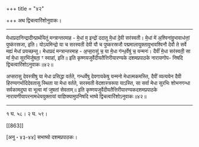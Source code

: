 +++
title = "४२"

+++
अथ द्विचत्वारिंशोनुवाकः।
________________________
मेधाप्रदानिन्द्रादीन्प्रार्थयितुं मन्त्रान्तरमाह -
मे॒धां म॒ इन्द्रो॑ ददातु मे॒धां दे॒वी सर॑स्वती।
मे॒धां मे॑ अ॒श्विना॑वु॒भावाध॑त्तां॒ पुष्क॑रस्रजा, इति।
योऽयमिन्द्रो या च सरस्वती देवी यौ च पुष्करस्रजौ पद्ममालायुक्तावुभावश्विनौ देवौ ते सर्वे मह्यं मेधां प्रयच्छन्तु।
मेधाप्रदं मन्त्रान्तरमाह -
अ॒प्स॒रासु॑ च॒ या मे॒धा ग॑न्ध॒र्वेषु॑ च॒ यन्मनः॑।
दैवीं॑ मे॒धा सर॑स्वती॒ सा मां॑ मे॒धा सुरभि॑र्जुषता॒ ꣳ स्वाहा॑, इति॥
इति कृष्णयजुर्वेदीयतैत्तिरीयारण्यके दशमप्रपाठके नारायणोप-
निषदि द्विचत्वारिंशोऽनुवाकः॥४२॥

अप्सरासु देवस्त्रीषु या मेधा प्रसिद्धा वर्तते, गन्धर्वेषु देवगायकेषु यन्मनो मेधात्मकमस्ति, दैवीं व्यत्ययेन दैवी हिरण्यगर्भादिदेवतासु स्थिता या मेधा वर्तते, सरस्वती वेदशास्त्ररूपा याऽस्ति, सा सर्वा मेधा सुरभिः शोभनगन्धा सर्वकामदुघा वा भूत्वा मां जुषतां सेवताम्॥
इति कृष्णयजुर्वेदीयतैत्तिरीयारण्यकदशमप्रपाठके नारायणीयापरनामधेययुक्तायां
याज्ञिक्यामुपनिषदि भाष्ये द्विचत्वारिंशोऽनुवाकः॥४२॥
________________________
१ घ. ५८। २ घ. ५९।

[[863]]

[अनु ॰ ४३-४४] सभाष्यो दशमप्रपाठकः।
